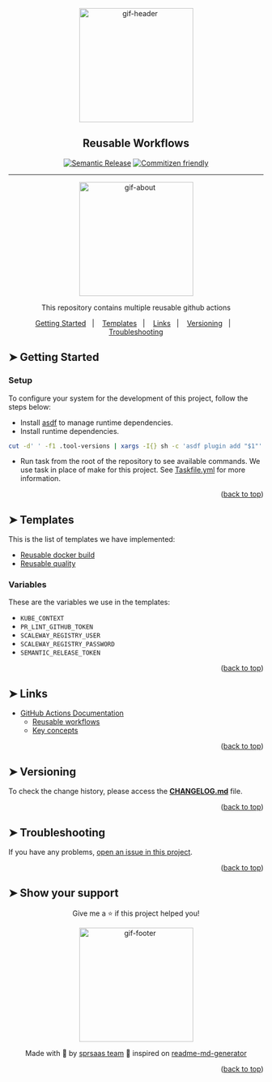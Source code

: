 <!-- BEGIN_DOCS -->
<div align="center">

<a name="readme-top"></a>

<img alt="gif-header" src="https://github.com/sprsaas/.github/blob/main/.github/assets/gif-header.gif" width="225"/>

<h2>Reusable Workflows</h2>

[![Semantic Release](https://img.shields.io/badge/%20%20%F0%9F%93%A6%F0%9F%9A%80-semantic--release-e10079.svg)]()
[![Commitizen friendly](https://img.shields.io/badge/commitizen-friendly-brightgreen.svg)]()

---

<img alt="gif-about" src="https://github.com/sprsaas/.github/blob/main/.github/assets/gif-about.gif" width="225"/>

<p>This repository contains multiple reusable github actions</p>

<p>
  <a href="#-getting-started-">Getting Started</a>&nbsp;&nbsp;&nbsp;|&nbsp;&nbsp;&nbsp;
  <a href="#-templates-">Templates</a>&nbsp;&nbsp;&nbsp;|&nbsp;&nbsp;&nbsp;
  <a href="#-links-">Links</a>&nbsp;&nbsp;&nbsp;|&nbsp;&nbsp;&nbsp;
  <a href="#-versioning-">Versioning</a>&nbsp;&nbsp;&nbsp;|&nbsp;&nbsp;&nbsp;
  <a href="#-troubleshooting-">Troubleshooting</a>
</p>

</div>

## ➤ Getting Started <a name="#-getting-started"></a>

### Setup

To configure your system for the development of this project, follow the steps below:

- Install [asdf](https://asdf-vm.com/) to manage runtime dependencies.
- Install runtime dependencies.

```bash
cut -d' ' -f1 .tool-versions | xargs -I{} sh -c 'asdf plugin add "$1"' -- {} && asdf install
```

- Run task from the root of the repository to see available commands. We use task in place of make for this project. See [Taskfile.yml](Taskfile.yml) for more information.

<p align="right">(<a href="#readme-top">back to top</a>)</p>

## ➤ Templates <a name="#-templates"></a>

This is the list of templates we have implemented:

- [Reusable docker build](./github/workflows/reusable-docker-build.yml)
- [Reusable quality](./github/workflows/reusable-quality.yml)

### Variables

These are the variables we use in the templates:

- `KUBE_CONTEXT`
- `PR_LINT_GITHUB_TOKEN`
- `SCALEWAY_REGISTRY_USER`
- `SCALEWAY_REGISTRY_PASSWORD`
- `SEMANTIC_RELEASE_TOKEN`

<p align="right">(<a href="#readme-top">back to top</a>)</p>

## ➤ Links <a name="-links"></a>

- [GitHub Actions Documentation](https://docs.github.com/en/actions)
  - [Reusable workflows](https://docs.github.com/en/actions/using-workflows/reusing-workflows)
  - [Key concepts](.github/docs/KEY_CONCEPTS.md)

<p align="right">(<a href="#readme-top">back to top</a>)</p>

## ➤ Versioning <a name="#-versioning"></a>

To check the change history, please access the [**CHANGELOG.md**](CHANGELOG.md) file.

<p align="right">(<a href="#readme-top">back to top</a>)</p>

## ➤ Troubleshooting <a name="#-troubleshooting"></a>

If you have any problems, [open an issue in this project](https://github.com/sprsaas/.github/issues).

<p align="right">(<a href="#readme-top">back to top</a>)</p>

## ➤ Show your support <a name="-show-your-support"></a>

<div align="center">

Give me a ⭐️ if this project helped you!

<img alt="gif-footer" src="https://github.com/sprsaas/.github/blob/main/.github/assets/gif-footer.gif" width="225"/>

Made with 💜 by [sprsaas team](https://github.com/sprsaas) 👋 inspired on [readme-md-generator](https://github.com/kefranabg/readme-md-generator)

</div>

<p align="right">(<a href="#readme-top">back to top</a>)</p>
<!-- END_DOCS -->

